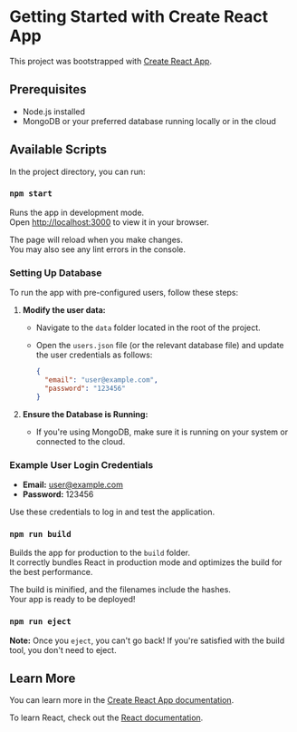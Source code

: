 # Getting Started with Create React App

This project was bootstrapped with [Create React App](https://github.com/facebook/create-react-app).

## Prerequisites

- Node.js installed
- MongoDB or your preferred database running locally or in the cloud

## Available Scripts

In the project directory, you can run:

### `npm start`

Runs the app in development mode.\
Open [http://localhost:3000](http://localhost:3000) to view it in your browser.

The page will reload when you make changes.\
You may also see any lint errors in the console.

### Setting Up Database

To run the app with pre-configured users, follow these steps:

1. **Modify the user data:**
   - Navigate to the `data` folder located in the root of the project.
   - Open the `users.json` file (or the relevant database file) and update the user credentials as follows:

     ```json
     {
       "email": "user@example.com",
       "password": "123456"
     }
     ```

2. **Ensure the Database is Running:**
   - If you're using MongoDB, make sure it is running on your system or connected to the cloud.

### Example User Login Credentials

- **Email:** user@example.com
- **Password:** 123456

Use these credentials to log in and test the application.

### `npm run build`

Builds the app for production to the `build` folder.\
It correctly bundles React in production mode and optimizes the build for the best performance.

The build is minified, and the filenames include the hashes.\
Your app is ready to be deployed!

### `npm run eject`

**Note:** Once you `eject`, you can't go back! If you're satisfied with the build tool, you don't need to eject.

## Learn More

You can learn more in the [Create React App documentation](https://facebook.github.io/create-react-app/docs/getting-started).

To learn React, check out the [React documentation](https://reactjs.org/).
